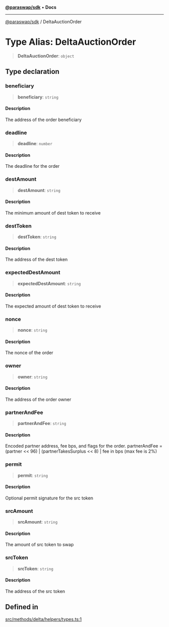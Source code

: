 [**@paraswap/sdk**](../README.md) • **Docs**

***

[@paraswap/sdk](../globals.md) / DeltaAuctionOrder

# Type Alias: DeltaAuctionOrder

> **DeltaAuctionOrder**: `object`

## Type declaration

### beneficiary

> **beneficiary**: `string`

#### Description

The address of the order beneficiary

### deadline

> **deadline**: `number`

#### Description

The deadline for the order

### destAmount

> **destAmount**: `string`

#### Description

The minimum amount of dest token to receive

### destToken

> **destToken**: `string`

#### Description

The address of the dest token

### expectedDestAmount

> **expectedDestAmount**: `string`

#### Description

The expected amount of dest token to receive

### nonce

> **nonce**: `string`

#### Description

The nonce of the order

### owner

> **owner**: `string`

#### Description

The address of the order owner

### partnerAndFee

> **partnerAndFee**: `string`

#### Description

Encoded partner address, fee bps, and flags for the order. partnerAndFee = (partner << 96) | (partnerTakesSurplus << 8) | fee in bps (max fee is 2%)

### permit

> **permit**: `string`

#### Description

Optional permit signature for the src token

### srcAmount

> **srcAmount**: `string`

#### Description

The amount of src token to swap

### srcToken

> **srcToken**: `string`

#### Description

The address of the src token

## Defined in

[src/methods/delta/helpers/types.ts:1](https://github.com/paraswap/paraswap-sdk/blob/master/src/methods/delta/helpers/types.ts#L1)
